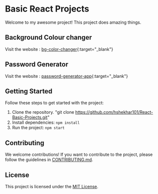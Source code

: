 # Basic React Projects

Welcome to my awesome project! This project does amazing things.

## Background Colour changer

Visit the website : [bg-color-changer](https://bg-clr-changer.netlify.app/){:target="_blank"}

## Password Generator

Visit the website : [password-generator-app](https://password-generator-appli.netlify.app/){:target="_blank"}

## Getting Started

Follow these steps to get started with the project:

1. Clone the repository.
   "git clone https://github.com/hshekhar101/React-Basic-Projects.git"
3. Install dependencies: `npm install`
4. Run the project: `npm start`

## Contributing

We welcome contributions! If you want to contribute to the project, please follow the guidelines in [CONTRIBUTING.md](CONTRIBUTING.md).

## License

This project is licensed under the [MIT License](LICENSE).

